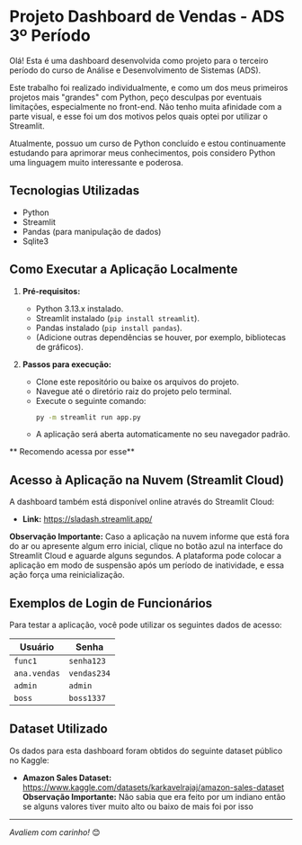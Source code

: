 # Projeto Dashboard de Vendas - ADS 3º Período

Olá! Esta é uma dashboard desenvolvida como projeto para o terceiro período do curso de Análise e Desenvolvimento de Sistemas (ADS).

Este trabalho foi realizado individualmente, e como um dos meus primeiros projetos mais "grandes" com Python, peço desculpas por eventuais limitações, especialmente no front-end. Não tenho muita afinidade com a parte visual, e esse foi um dos motivos pelos quais optei por utilizar o Streamlit.

Atualmente, possuo um curso de Python concluído e estou continuamente estudando para aprimorar meus conhecimentos, pois considero Python uma linguagem muito interessante e poderosa.

## Tecnologias Utilizadas

*   Python
*   Streamlit
*   Pandas (para manipulação de dados)
*   Sqlite3

## Como Executar a Aplicação Localmente

1.  **Pré-requisitos:**
    *   Python 3.13.x instalado.
    *   Streamlit instalado (`pip install streamlit`).
    *   Pandas instalado (`pip install pandas`).
    *   (Adicione outras dependências se houver, por exemplo, bibliotecas de gráficos).

2.  **Passos para execução:**
    *   Clone este repositório ou baixe os arquivos do projeto.
    *   Navegue até o diretório raiz do projeto pelo terminal.
    *   Execute o seguinte comando:
        ```bash
        py -m streamlit run app.py
        ```
    *   A aplicação será aberta automaticamente no seu navegador padrão.

** Recomendo acessa por esse** 
## Acesso à Aplicação na Nuvem (Streamlit Cloud) 

A dashboard também está disponível online através do Streamlit Cloud:

*   **Link:** https://sladash.streamlit.app/

**Observação Importante:** Caso a aplicação na nuvem informe que está fora do ar ou apresente algum erro inicial, 
clique no botão azul na interface do Streamlit Cloud e aguarde alguns segundos. 
A plataforma pode colocar a aplicação em modo de suspensão após um período de inatividade, e essa ação força uma reinicialização.

## Exemplos de Login de Funcionários

Para testar a aplicação, você pode utilizar os seguintes dados de acesso:

| Usuário      | Senha      |
|--------------|------------|
| `func1`      | `senha123` |
| `ana.vendas` | `vendas234`|
| `admin`      | `admin`    |
| `boss`       | `boss1337` |

## Dataset Utilizado

Os dados para esta dashboard foram obtidos do seguinte dataset público no Kaggle:

*   **Amazon Sales Dataset:** https://www.kaggle.com/datasets/karkavelrajaj/amazon-sales-dataset
**Observação Importante:** Não sabia que era feito por um indiano então se alguns valores tiver muito alto ou baixo de mais foi por isso 
---

*Avaliem com carinho!* 😊
